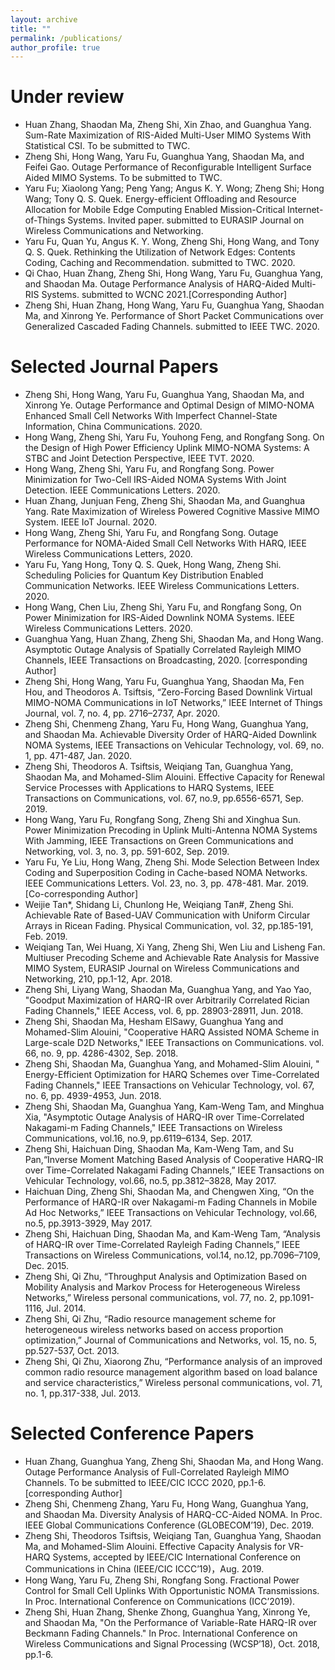 ```yaml
---
layout: archive
title: ""
permalink: /publications/
author_profile: true
---
```


<!--{% if author.googlescholar %}
  You can also find my articles on <u><a href="{{author.googlescholar}}">my Google Scholar profile</a>.</u>
{% endif %}-->

<!--{% include base_path %}-->


<!--{% for post in site.publications reversed %}
  {% include archive-single.html %}
{% endfor %}-->

Under review
===
* Huan Zhang, Shaodan Ma, Zheng Shi, Xin Zhao, and Guanghua Yang. Sum-Rate Maximization of RIS-Aided Multi-User MIMO Systems With Statistical CSI. To be submitted to TWC.
* Zheng Shi, Hong Wang, Yaru Fu, Guanghua Yang, Shaodan Ma, and Feifei Gao. Outage Performance of Reconfigurable Intelligent Surface Aided MIMO Systems. To be submitted to TWC.
* Yaru Fu; Xiaolong Yang; Peng Yang; Angus K. Y. Wong; Zheng Shi; Hong Wang; Tony Q. S. Quek. Energy-efficient Offloading and Resource Allocation for Mobile Edge Computing Enabled Mission-Critical Internet-of-Things Systems. Invited paper. submitted to EURASIP Journal on Wireless Communications and Networking.
* Yaru Fu, Quan Yu, Angus K. Y. Wong, Zheng Shi, Hong Wang, and Tony Q. S. Quek. Rethinking the Utilization of Network Edges: Contents Coding, Caching and Recommendation. submitted to TWC. 2020.
* Qi Chao, Huan Zhang, Zheng Shi, Hong Wang, Yaru Fu, Guanghua Yang, and Shaodan Ma. Outage Performance Analysis of HARQ-Aided Multi-RIS Systems. submitted to WCNC 2021.[Corresponding Author]
* Zheng Shi, Huan Zhang, Hong Wang, Yaru Fu, Guanghua Yang, Shaodan Ma, and Xinrong Ye. Performance of Short Packet Communications over Generalized Cascaded Fading Channels. submitted to IEEE TWC. 2020.

Selected Journal Papers
===
* Zheng Shi, Hong Wang, Yaru Fu, Guanghua Yang, Shaodan Ma, and Xinrong Ye. Outage Performance and Optimal Design of MIMO-NOMA Enhanced Small Cell Networks With Imperfect Channel-State Information, China Communications. 2020.
* Hong Wang, Zheng Shi, Yaru Fu, Youhong Feng, and Rongfang Song. On the Design of High Power Efficiency Uplink MIMO-NOMA Systems: A STBC and Joint Detection Perspective, IEEE TVT. 2020.
* Hong Wang, Zheng Shi, Yaru Fu, and Rongfang Song. Power Minimization for Two-Cell IRS-Aided NOMA Systems With Joint Detection. IEEE Communications Letters. 2020.
* Huan Zhang, Junjuan Feng, Zheng Shi, Shaodan Ma, and Guanghua Yang. Rate Maximization of Wireless Powered Cognitive Massive MIMO System. IEEE IoT Journal. 2020.
* Hong Wang, Zheng Shi, Yaru Fu, and Rongfang Song. Outage Performance for NOMA-Aided Small Cell Networks With HARQ, IEEE Wireless Communications Letters, 2020.
* Yaru Fu, Yang Hong, Tony Q. S. Quek, Hong Wang, Zheng Shi. Scheduling Policies for Quantum Key Distribution Enabled Communication Networks. IEEE Wireless Communications Letters. 2020.
* Hong Wang, Chen Liu, Zheng Shi, Yaru Fu, and Rongfang Song, On Power Minimization for IRS-Aided Downlink NOMA Systems. IEEE Wireless Communications Letters. 2020.
* Guanghua Yang, Huan Zhang, Zheng Shi, Shaodan Ma, and Hong Wang. Asymptotic Outage Analysis of Spatially Correlated Rayleigh MIMO Channels,  IEEE Transactions on Broadcasting, 2020. [corresponding Author]
* Zheng Shi, Hong Wang, Yaru Fu, Guanghua Yang, Shaodan Ma, Fen Hou, and Theodoros A. Tsiftsis, “Zero-Forcing Based Downlink Virtual MIMO-NOMA Communications in IoT Networks,” IEEE Internet of Things Journal, vol. 7, no. 4, pp. 2716–2737, Apr. 2020.
* Zheng Shi, Chenmeng Zhang, Yaru Fu, Hong Wang, Guanghua Yang, and Shaodan Ma. Achievable Diversity Order of HARQ-Aided Downlink NOMA Systems, IEEE Transactions on Vehicular Technology, vol. 69, no. 1, pp. 471-487, Jan. 2020.
* Zheng Shi, Theodoros A. Tsiftsis, Weiqiang Tan, Guanghua Yang, Shaodan Ma, and Mohamed-Slim Alouini. Effective Capacity for Renewal Service Processes with Applications to HARQ Systems, IEEE Transactions on Communications, vol. 67, no.9, pp.6556-6571, Sep. 2019.
* Hong Wang, Yaru Fu, Rongfang Song, Zheng Shi and Xinghua Sun. Power Minimization Precoding in Uplink Multi-Antenna NOMA Systems With Jamming, IEEE Transactions on Green Communications and Networking, vol. 3, no. 3, pp. 591-602, Sep. 2019. 
* Yaru Fu, Ye Liu, Hong Wang, Zheng Shi. Mode Selection Between Index Coding and Superposition Coding in Cache-based NOMA Networks. IEEE Communications Letters. Vol. 23, no. 3, pp. 478-481. Mar. 2019. [Co-corresponding Author]
* Weijie Tan*, Shidang Li, Chunlong He, Weiqiang Tan#, Zheng Shi. Achievable Rate of Based-UAV Communication with Uniform Circular Arrays in Ricean Fading. Physical Communication, vol. 32, pp.185-191, Feb. 2019.
* Weiqiang Tan, Wei Huang, Xi Yang, Zheng Shi, Wen Liu and Lisheng Fan. Multiuser Precoding Scheme and Achievable Rate Analysis for Massive MIMO System, EURASIP Journal on Wireless Communications and Networking, 210, pp.1-12, Apr. 2018.
* Zheng Shi, Liyang Wang, Shaodan Ma, Guanghua Yang, and Yao Yao, "Goodput Maximization of HARQ-IR over Arbitrarily Correlated Rician Fading Channels," IEEE Access, vol. 6, pp. 28903-28911, Jun. 2018.
* Zheng Shi, Shaodan Ma, Hesham ElSawy, Guanghua Yang and Mohamed-Slim Alouini, "Cooperative HARQ Assisted NOMA Scheme in Large-scale D2D Networks," IEEE Transactions on Communications. vol. 66, no. 9, pp. 4286-4302, Sep. 2018. 
* Zheng Shi, Shaodan Ma, Guanghua Yang, and Mohamed-Slim Alouini, " Energy-Efficient Optimization for HARQ Schemes over Time-Correlated Fading Channels," IEEE Transactions on Vehicular Technology, vol. 67, no. 6, pp. 4939-4953, Jun. 2018.
* Zheng Shi, Shaodan Ma, Guanghua Yang, Kam-Weng Tam, and Minghua Xia, "Asymptotic Outage Analysis of HARQ-IR over Time-Correlated Nakagami-m Fading Channels," IEEE Transactions on Wireless Communications, vol.16, no.9, pp.6119–6134, Sep. 2017.
* Zheng Shi, Haichuan Ding, Shaodan Ma, Kam-Weng Tam, and Su Pan,“Inverse Moment Matching Based Analysis of Cooperative HARQ-IR over Time-Correlated Nakagami Fading Channels,” IEEE Transactions on Vehicular Technology, vol.66, no.5, pp.3812–3828, May 2017.
* Haichuan Ding, Zheng Shi, Shaodan Ma, and Chengwen Xing, “On the Performance of HARQ-IR over Nakagami-m Fading Channels in Mobile Ad Hoc Networks,” IEEE Transactions on Vehicular Technology, vol.66, no.5, pp.3913-3929, May 2017.
* Zheng Shi, Haichuan Ding, Shaodan Ma, and Kam-Weng Tam, “Analysis of HARQ-IR over Time-Correlated Rayleigh Fading Channels,” IEEE Transactions on Wireless Communications, vol.14, no.12, pp.7096–7109, Dec. 2015.
* Zheng Shi, Qi Zhu, “Throughput Analysis and Optimization Based on Mobility Analysis and Markov Process for Heterogeneous Wireless Networks,” Wireless personal communications, vol. 77, no. 2, pp.1091-1116, Jul. 2014.
* Zheng Shi, Qi Zhu, “Radio resource management scheme for heterogeneous wireless networks based on access proportion optimization,” Journal of Communications and Networks, vol. 15, no. 5, pp.527-537, Oct. 2013.
* Zheng Shi, Qi Zhu, Xiaorong Zhu, “Performance analysis of an improved common radio resource management algorithm based on load balance and service characteristics,” Wireless personal communications, vol. 71, no. 1, pp.317-338, Jul. 2013.


Selected Conference Papers
===
* Huan Zhang,  Guanghua Yang, Zheng Shi, Shaodan Ma, and Hong Wang. Outage Performance Analysis of Full-Correlated Rayleigh MIMO Channels. To be submitted to IEEE/CIC ICCC 2020, pp.1-6.[corresponding Author]
* Zheng Shi, Chenmeng Zhang, Yaru Fu, Hong Wang, Guanghua Yang, and Shaodan Ma. Diversity Analysis of HARQ-CC-Aided NOMA. In Proc. IEEE Global Communications Conference (GLOBECOM’19), Dec. 2019.
* Zheng Shi, Theodoros Tsiftsis, Weiqiang Tan, Guanghua Yang, Shaodan Ma, and Mohamed-Slim Alouini. Effective Capacity Analysis for VR-HARQ Systems, accepted by IEEE/CIC International Conference on Communications in China (IEEE/CIC ICCC’19)，Aug. 2019.
* Hong Wang, Yaru Fu, Zheng Shi, Rongfang Song. Fractional Power Control for Small Cell Uplinks With Opportunistic NOMA Transmissions. In Proc. International Conference on Communications (ICC’2019).
* Zheng Shi, Huan Zhang, Shenke Zhong, Guanghua Yang, Xinrong Ye, and Shaodan Ma, "On the Performance of Variable-Rate HARQ-IR over Beckmann Fading Channels." In Proc. International Conference on Wireless Communications and Signal Processing (WCSP’18), Oct. 2018, pp.1-6. 
